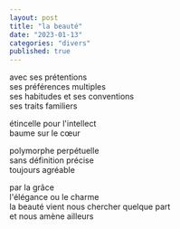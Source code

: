 ```yaml
---
layout: post
title: "la beauté"
date: "2023-01-13"
categories: "divers"
published: true
---
```


avec ses prétentions  
ses préférences multiples  
ses habitudes et ses conventions  
ses traits familiers  

étincelle pour l'intellect  
baume sur le cœur  

polymorphe perpétuelle  
sans définition précise  
toujours agréable  

par la grâce  
l'élégance ou le charme  
la beauté vient nous chercher quelque part  
et nous amène ailleurs
